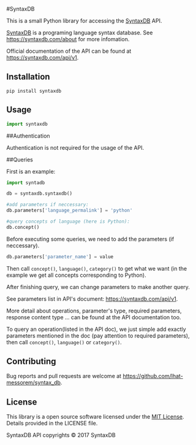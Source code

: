 #SyntaxDB

This is a small Python library for accessing the [SyntaxDB](https://syntaxdb.com/) API.

[SyntaxDB](https://syntaxdb.com/) is a programing language syntax database. See https://syntaxdb.com/about for more infomation.

Official documentation of the API can be found at https://syntaxdb.com/api/v1.

## Installation

```
pip install syntaxdb
```

## Usage

```Python
import syntaxdb
```

##Authentication

Authentication is not required for the usage of the API.

##Queries

First is an example:

```Python
import syntadb

db = syntaxdb.syntaxdb()

#add parameters if neccessary:
db.parameters['language_permalink'] = 'python'

#query concepts of language (here is Python):
db.concept()
```

Before executing some queries, we need to add the parameters (if neccessary).

```Python
db.parameters['parameter_name'] = value
```

Then call `concept()`, `language()`, `category()` to get what we want (in the example we get all concepts corresponding to Python).

After finishing query, we can change parameters to make another query.

See parameters list in API's document: https://syntaxdb.com/api/v1.

More detail about operations, parameter's type, required parameters, response content type ... can be found at the API documentation too.

To query an operation(listed in the API doc), we just simple add exactly parameters mentioned in the doc (pay attention to required parameters),
then call `concept()`, `language()` or `category()`.

## Contributing
Bug reports and pull requests are welcome at https://github.com/lhat-messorem/syntax_db.

## License
This library is a open source software licensed under the [MIT License](http://opensource.org/licenses/MIT).
Details provided in the LICENSE file.

SyntaxDB API copyrights © 2017 SyntaxDB